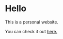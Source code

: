 # Hello

This is a personal website.

You can check it out [here.](https://manticorevenom.github.io)
